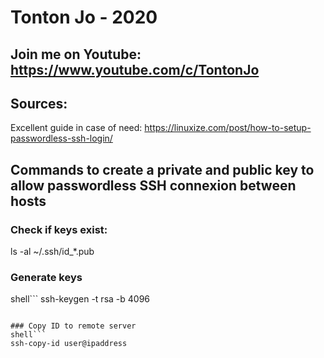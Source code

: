 # Tonton Jo - 2020
## Join me on Youtube: https://www.youtube.com/c/TontonJo

## Sources:  
Excellent guide in case of need: https://linuxize.com/post/how-to-setup-passwordless-ssh-login/


## Commands to create a private and public key to allow passwordless SSH connexion between hosts

### Check if keys exist:
ls -al ~/.ssh/id_*.pub

### Generate keys  
shell```
ssh-keygen -t rsa -b 4096 
```

### Copy ID to remote server
shell```
ssh-copy-id user@ipaddress
```
